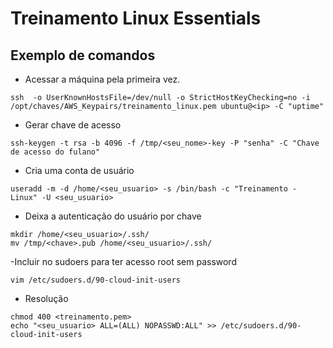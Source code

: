# Treinamento Linux Essentials
## Exemplo de comandos

- Acessar a máquina pela primeira vez. 
```console
ssh  -o UserKnownHostsFile=/dev/null -o StrictHostKeyChecking=no -i /opt/chaves/AWS_Keypairs/treinamento_linux.pem ubuntu@<ip> -C "uptime"
```

- Gerar chave de acesso
```console
ssh-keygen -t rsa -b 4096 -f /tmp/<seu_nome>-key -P "senha" -C "Chave de acesso do fulano"
```

- Cria uma conta de usuário
```console
useradd -m -d /home/<seu_usuario> -s /bin/bash -c "Treinamento - Linux" -U <seu_usuario>
```

- Deixa a autenticação do usuário por chave
```console
mkdir /home/<seu_usuario>/.ssh/
mv /tmp/<chave>.pub /home/<seu_usuario>/.ssh/
```

-Incluir no sudoers para ter acesso root sem password
```console
vim /etc/sudoers.d/90-cloud-init-users
```

- Resolução
```console
chmod 400 <treinamento.pem>
echo "<seu_usuario> ALL=(ALL) NOPASSWD:ALL" >> /etc/sudoers.d/90-cloud-init-users
```